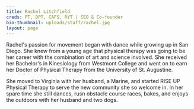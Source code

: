 ```yaml
---
title: Rachel Litchfield
creds: PT, DPT, CAFS, RYT | CEO & Co-founder
bio-thumbnail: uploads/staff/rachel.jpg
layout: page
---
```


Rachel's passion for movement began with dance while growing up in San Diego. She knew from a young age that physical therapy was going to be her career with the combination of art and science involved. She received her Bachelor's in Kinesiology from Westmont College and went on to earn her Doctor of Physical Therapy from the University of St. Augustine.

She moved to Virginia with her husband, a Marine, and started RISE UP Physical Therapy to serve the new community she so welcome in. In her spare time she still dances, rusn obstacle course races, bakes, and enjoys the outdoors with her husband and two dogs.
